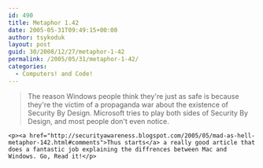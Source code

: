 ```yaml
---
id: 490
title: Metaphor 1.42
date: 2005-05-31T09:49:15+00:00
author: tsykoduk
layout: post
guid: 30/2008/12/27/metaphor-1-42
permalink: /2005/05/31/metaphor-1-42/
categories:
  - Computers! and Code!
---
```

<blockquote>The reason Windows people think they're just as safe is because they're the victim of a propaganda war about the existence of Security By Design. Microsoft tries to play both sides of Security By Design, and most people don't even notice.</blockquote>

	<p><a href="http://securityawareness.blogspot.com/2005/05/mad-as-hell-metaphor-142.html#comments">Thus starts</a> a really good article that does a fantastic job explaining the diffrences between Mac and Windows. Go, Read it!</p>